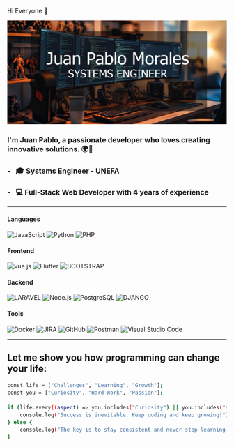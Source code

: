 Hi Everyone 👋




![jp](https://github.com/juanpablo72/juanpablo72/blob/master/jpGithub1.jpg?raw=true)

### I'm Juan Pablo, a passionate developer who loves creating innovative solutions. 🌍🚀
### - &nbsp; **🎓 Systems Engineer - UNEFA**
### - &nbsp; **💻 Full-Stack Web Developer with  4 years of experience**


   




---
#### Languages

![JavaScript](https://img.shields.io/badge/javascript-%23323330.svg?style=for-the-badge&logo=javascript&logoColor=%23F7DF1E)
![Python](https://img.shields.io/badge/PYTHON-007ACC?style=for-the-badge&logo=python&logoColor=yellow)
![PHP](https://img.shields.io/badge/PHP-76448A?style=for-the-badge&logo=php&logoColor=whitee)

#### Frontend
<!--
### ⚒️ I'm currently working with
### Full Stack Developer
#### Languages
# 🌟 Welcome to My Profile!
/Hi there! I'm [Your Name], a passionate developer who loves creating innovative solutions. 🌍🚀
![React](https://img.shields.io/badge/React-20232A?style=for-the-badge&logo=react&logoColor=61DAFB)-->

![vue.js](https://img.shields.io/badge/VUE.JS-1BAD5B?style=for-the-badge&logo=VUE.JS&logoColor=white)
![Flutter](https://img.shields.io/badge/FLUTTER-3393FF?style=for-the-badge&logo=flutter&logoColor=white)
![BOOTSTRAP](https://img.shields.io/badge/BOOTSTRAP-9633FF?style=for-the-badge&logo=BOOTSTRAP&logoColor=white)

#### Backend

![LARAVEL](https://img.shields.io/badge/LARAVEL-FF7000?style=for-the-badge&logo=LARAVEL&logoColor=white)
![Node.js](https://img.shields.io/badge/Node.js-339933?style=for-the-badge&logo=nodedotjs&logoColor=white)
![PostgreSQL](https://img.shields.io/badge/PostgreSQL-316192?style=for-the-badge&logo=postgresql&logoColor=white)
![DJANGO](https://img.shields.io/badge/DJANGO-064B0E?style=for-the-badge&logo=DJANGO&logoColor=white)


#### Tools

![Docker](https://img.shields.io/badge/docker-%230db7ed.svg?style=for-the-badge&logo=docker&logoColor=white)
![JIRA](https://img.shields.io/badge/Jira-0052CC?style=for-the-badge&logo=Jira&logoColor=white)
![GitHub](https://img.shields.io/badge/github-%23121011.svg?style=for-the-badge&logo=github&logoColor=white)
![Postman](https://img.shields.io/badge/Postman-FF6C37?style=for-the-badge&logo=postman&logoColor=white)
![Visual Studio Code](https://img.shields.io/badge/Visual_Studio_Code-0078D4?style=for-the-badge&logo=visual%20studio%20code&logoColor=white)

---
## Let me show you how programming can change your life:
```bash
const life = ["Challenges", "Learning", "Growth"];
const you = ["Curiosity", "Hard Work", "Passion"];

if (life.every((aspect) => you.includes("Curiosity") || you.includes("Hard Work"))) {
    console.log("Success is inevitable. Keep coding and keep growing!");
} else {
    console.log("The key is to stay consistent and never stop learning.");
}
```


